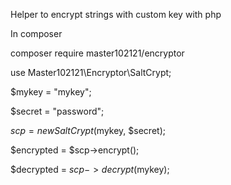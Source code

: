 Helper to encrypt strings with custom key with php

In composer

composer require master102121/encryptor

use Master102121\Encryptor\SaltCrypt;

$mykey = "mykey";

$secret = "password";

$scp = new SaltCrypt($mykey, $secret);

$encrypted = $scp->encrypt();


$decrypted = $scp->decrypt($mykey);
